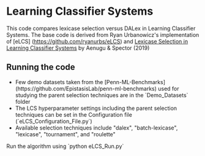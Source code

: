 # Learning Classifier Systems

This code compares lexicase selection versus DALex in Learning Classifier Systems. The base code is derived from Ryan Urbanowicz's implementation of [eLCS] (https://github.com/ryanurbs/eLCS) and [Lexicase Selection in Learning Classifier Systems](https://dl.acm.org/doi/abs/10.1145/3321707.3321828) by Aenugu & Spector (2019)

## Running the code
<ul>
<li> Few demo datasets taken from the [Penn-ML-Benchmarks](https://github.com/EpistasisLab/penn-ml-benchmarks) used for studying the parent selection techniques are in the `Demo_Datasets` folder </li>
<li> The LCS hyperparameter settings including the parent selection techniques can be set in the Configuration file (`eLCS_Configuration_File.py`)</li>
  <li> Available selection techniques include "dalex", "batch-lexicase", "lexicase", "tournament", and "roulette"</li>
</ul> Run the algorithm using `python eLCS_Run.py`

